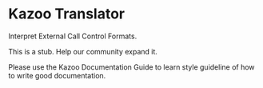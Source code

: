 # Kazoo Translator

Interpret External Call Control Formats.

This is a stub. Help our community expand it.

Please use the Kazoo Documentation Guide to learn style guideline of how to write good documentation.
